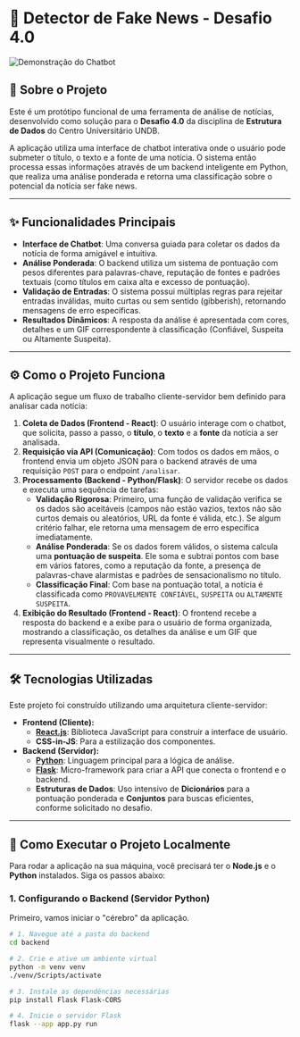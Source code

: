 # 🤖 Detector de Fake News - Desafio 4.0

![Demonstração do Chatbot](https://i.imgur.com/gO0tH8a.gif)

## 📖 Sobre o Projeto

Este é um protótipo funcional de uma ferramenta de análise de notícias, desenvolvido como solução para o **Desafio 4.0** da disciplina de **Estrutura de Dados** do Centro Universitário UNDB.

A aplicação utiliza uma interface de chatbot interativa onde o usuário pode submeter o título, o texto e a fonte de uma notícia. O sistema então processa essas informações através de um backend inteligente em Python, que realiza uma análise ponderada e retorna uma classificação sobre o potencial da notícia ser fake news.

---

## ✨ Funcionalidades Principais

* **Interface de Chatbot**: Uma conversa guiada para coletar os dados da notícia de forma amigável e intuitiva.
* **Análise Ponderada**: O backend utiliza um sistema de pontuação com pesos diferentes para palavras-chave, reputação de fontes e padrões textuais (como títulos em caixa alta e excesso de pontuação).
* **Validação de Entradas**: O sistema possui múltiplas regras para rejeitar entradas inválidas, muito curtas ou sem sentido (gibberish), retornando mensagens de erro específicas.
* **Resultados Dinâmicos**: A resposta da análise é apresentada com cores, detalhes e um GIF correspondente à classificação (Confiável, Suspeita ou Altamente Suspeita).

---

## ⚙️ Como o Projeto Funciona

A aplicação segue um fluxo de trabalho cliente-servidor bem definido para analisar cada notícia:

1.  **Coleta de Dados (Frontend - React)**: O usuário interage com o chatbot, que solicita, passo a passo, o **título**, o **texto** e a **fonte** da notícia a ser analisada.
2.  **Requisição via API (Comunicação)**: Com todos os dados em mãos, o frontend envia um objeto JSON para o backend através de uma requisição `POST` para o endpoint `/analisar`.
3.  **Processamento (Backend - Python/Flask)**: O servidor recebe os dados e executa uma sequência de tarefas:
    * **Validação Rigorosa**: Primeiro, uma função de validação verifica se os dados são aceitáveis (campos não estão vazios, textos não são curtos demais ou aleatórios, URL da fonte é válida, etc.). Se algum critério falhar, ele retorna uma mensagem de erro específica imediatamente.
    * **Análise Ponderada**: Se os dados forem válidos, o sistema calcula uma **pontuação de suspeita**. Ele soma e subtrai pontos com base em vários fatores, como a reputação da fonte, a presença de palavras-chave alarmistas e padrões de sensacionalismo no título.
    * **Classificação Final**: Com base na pontuação total, a notícia é classificada como `PROVAVELMENTE CONFIÁVEL`, `SUSPEITA` ou `ALTAMENTE SUSPEITA`.
4.  **Exibição do Resultado (Frontend - React)**: O frontend recebe a resposta do backend e a exibe para o usuário de forma organizada, mostrando a classificação, os detalhes da análise e um GIF que representa visualmente o resultado.

---

## 🛠️ Tecnologias Utilizadas

Este projeto foi construído utilizando uma arquitetura cliente-servidor:

* **Frontend (Cliente):**
    * [**React.js**](https://reactjs.org/): Biblioteca JavaScript para construir a interface de usuário.
    * **CSS-in-JS**: Para a estilização dos componentes.
* **Backend (Servidor):**
    * [**Python**](https://www.python.org/): Linguagem principal para a lógica de análise.
    * [**Flask**](https://flask.palletsprojects.com/): Micro-framework para criar a API que conecta o frontend e o backend.
    * **Estruturas de Dados**: Uso intensivo de **Dicionários** para a pontuação ponderada e **Conjuntos** para buscas eficientes, conforme solicitado no desafio.

---

## 🚀 Como Executar o Projeto Localmente

Para rodar a aplicação na sua máquina, você precisará ter o **Node.js** e o **Python** instalados. Siga os passos abaixo:

### 1. Configurando o Backend (Servidor Python)

Primeiro, vamos iniciar o "cérebro" da aplicação.

```bash
# 1. Navegue até a pasta do backend
cd backend

# 2. Crie e ative um ambiente virtual
python -m venv venv
./venv/Scripts/activate

# 3. Instale as dependências necessárias
pip install Flask Flask-CORS

# 4. Inicie o servidor Flask
flask --app app.py run